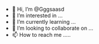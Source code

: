 - 👋 Hi, I’m @Gggsaasd
- 👀 I’m interested in ...
- 🌱 I’m currently learning ...
- 💞️ I’m looking to collaborate on ...
- 📫 How to reach me .....


